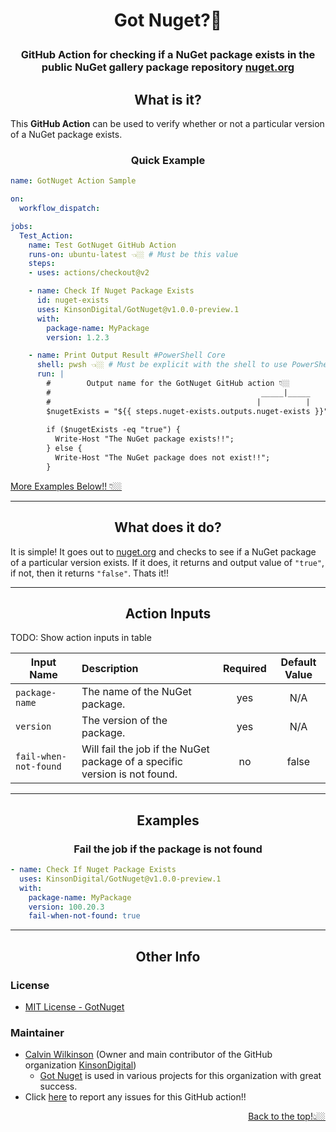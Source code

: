 <h1 align="center">

**Got Nuget?🍫**
</h1>

<div align="center">

### GitHub Action for checking if a NuGet package exists in the public NuGet gallery package repository [nuget.org](https://www.nuget.org)

<div hidden>TODO: ADD BADGES HERE</div>

</div>


<div align="center">

## **What is it?**
</div>


This **GitHub Action** can be used to verify whether or not a particular version of a NuGet package exists.


<div align="center"><h3 style="font-weight:bold">Quick Example</h3></div>


```yaml
name: GotNuget Action Sample

on:
  workflow_dispatch:

jobs:
  Test_Action:
    name: Test GotNuget GitHub Action
    runs-on: ubuntu-latest 👈🏼 # Must be this value
    steps:
    - uses: actions/checkout@v2

    - name: Check If Nuget Package Exists
      id: nuget-exists
      uses: KinsonDigital/GotNuget@v1.0.0-preview.1
      with:
        package-name: MyPackage
        version: 1.2.3

    - name: Print Output Result #PowerShell Core
      shell: pwsh 👈🏼 # Must be explicit with the shell to use PowerShell on Ubuntu
      run: |
        #        Output name for the GotNuget GitHub action 👇🏼
        #                                               _____|_____
        #                                              |          |
        $nugetExists = "${{ steps.nuget-exists.outputs.nuget-exists }}";
        
        if ($nugetExists -eq "true") {
          Write-Host "The NuGet package exists!!";
        } else {
          Write-Host "The NuGet package does not exist!!";
        }
```

<div align="left">
<a href="#examples">More Examples Below!! 👇🏼</a>
</div>

---

<div align="center"><h2 style="font-weight:bold">What does it do?</h2></div>

It is simple!  It goes out to [nuget.org](https://www.nuget.org) and checks to see if a NuGet package of a particular version exists.  If it does, it returns and output value of `"true"`, if not, then it returns `"false"`.
Thats it!!

---

<div align="center">

## **Action Inputs**
</div>

TODO: Show action inputs in table

| Input Name | Description                                                                | Required | Default Value |
|---|:---------------------------------------------------------------------------|:---:|:---:|
| `package-name` | The name of the NuGet package.                                             | yes | N/A |
| `version` | The version of the package.                                                | yes | N/A |
| `fail-when-not-found` | Will fail the job if the NuGet package of a specific version is not found. | no | false |

---

<div align="center" style="font-weight:bold">

## **Examples**
</div>

<div align="center">

### **Fail the job if the package is not found**
</div>

``` yaml
- name: Check If Nuget Package Exists
  uses: KinsonDigital/GotNuget@v1.0.0-preview.1
  with:
    package-name: MyPackage
    version: 100.20.3
    fail-when-not-found: true
```

---

<div align="center">

## **Other Info**
</div>

<div align="left">

### License
- [MIT License - GotNuget](https://github.com/KinsonDigital/GotNuget/blob/preview/v1.0.0-preview.1/LICENSE)
</div>

<div align="left">

### Maintainer
</div>

- [Calvin Wilkinson](https://github.com/CalvinWilkinson) (Owner and main contributor of the GitHub organization [KinsonDigital](https://github.com/KinsonDigital))
  - [Got Nuget](https://github.com/KinsonDigital/GotNuget) is used in various projects for this organization with great success.
- Click [here](https://github.com/KinsonDigital/GotNuget/issues/new/choose) to report any issues for this GitHub action!!

<div align="right">
<a href="#what-is-it">Back to the top!👆🏼</a>
</div>

